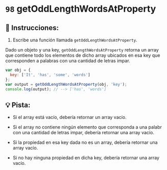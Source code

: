 # `98` getOddLengthWordsAtProperty

## 📝 Instrucciones:

1. Escribe una función llamada `getOddLengthWordsAtProperty`.

Dado un objeto y una key, `getOddLengthWordsAtProperty` retorna un array que contiene todo los elementos de dicho array ubicados en esa key que corresponden a palabras con una cantidad de letras impar.

```js
var obj = {
  key: ['It', 'has', 'some', 'words']
};
var output = getOddLengthWordsAtProperty(obj, 'key');
console.log(output); // --> ['has', 'words']
```

## :bulb: Pista:

+ Si el array está vacío, debería retornar un array vacío.

+ Si el array no contiene ningún elemento que corresponda a una palabr con una cantidad de letras impar, debería retornar una array vacío.

+ Si la propiedad en esa key dada no es un array, debería retornar una array vacío.

+ Si no hay ninguna propiedad en dicha key, debería retornar una array vacío.
